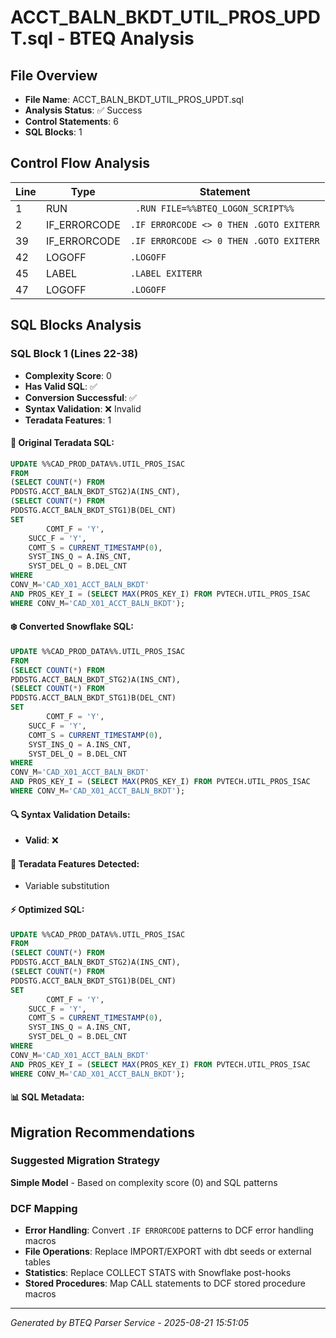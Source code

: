 # ACCT_BALN_BKDT_UTIL_PROS_UPDT.sql - BTEQ Analysis

## File Overview
- **File Name**: ACCT_BALN_BKDT_UTIL_PROS_UPDT.sql
- **Analysis Status**: ✅ Success
- **Control Statements**: 6
- **SQL Blocks**: 1

## Control Flow Analysis

| Line | Type | Statement |
|------|------|-----------|
| 1 | RUN | ` .RUN FILE=%%BTEQ_LOGON_SCRIPT%%` |
| 2 | IF_ERRORCODE | `.IF ERRORCODE <> 0 THEN .GOTO EXITERR` |
| 39 | IF_ERRORCODE | `.IF ERRORCODE <> 0 THEN .GOTO EXITERR` |
| 42 | LOGOFF | `.LOGOFF` |
| 45 | LABEL | `.LABEL EXITERR` |
| 47 | LOGOFF | `.LOGOFF` |

## SQL Blocks Analysis

### SQL Block 1 (Lines 22-38)
- **Complexity Score**: 0
- **Has Valid SQL**: ✅
- **Conversion Successful**: ✅
- **Syntax Validation**: ❌ Invalid
- **Teradata Features**: 1

#### 📝 Original Teradata SQL:
```sql
UPDATE %%CAD_PROD_DATA%%.UTIL_PROS_ISAC
FROM
(SELECT COUNT(*) FROM 
PDDSTG.ACCT_BALN_BKDT_STG2)A(INS_CNT),
(SELECT COUNT(*) FROM 
PDDSTG.ACCT_BALN_BKDT_STG1)B(DEL_CNT)
SET  
        COMT_F = 'Y',
	SUCC_F = 'Y',
	COMT_S = CURRENT_TIMESTAMP(0),
	SYST_INS_Q = A.INS_CNT,
	SYST_DEL_Q = B.DEL_CNT
WHERE 
CONV_M='CAD_X01_ACCT_BALN_BKDT'
AND PROS_KEY_I = (SELECT MAX(PROS_KEY_I) FROM PVTECH.UTIL_PROS_ISAC 
WHERE CONV_M='CAD_X01_ACCT_BALN_BKDT');
```

#### ❄️ Converted Snowflake SQL:
```sql
UPDATE %%CAD_PROD_DATA%%.UTIL_PROS_ISAC
FROM
(SELECT COUNT(*) FROM 
PDDSTG.ACCT_BALN_BKDT_STG2)A(INS_CNT),
(SELECT COUNT(*) FROM 
PDDSTG.ACCT_BALN_BKDT_STG1)B(DEL_CNT)
SET  
        COMT_F = 'Y',
	SUCC_F = 'Y',
	COMT_S = CURRENT_TIMESTAMP(0),
	SYST_INS_Q = A.INS_CNT,
	SYST_DEL_Q = B.DEL_CNT
WHERE 
CONV_M='CAD_X01_ACCT_BALN_BKDT'
AND PROS_KEY_I = (SELECT MAX(PROS_KEY_I) FROM PVTECH.UTIL_PROS_ISAC 
WHERE CONV_M='CAD_X01_ACCT_BALN_BKDT');
```

#### 🔍 Syntax Validation Details:
- **Valid**: ❌

#### 🎯 Teradata Features Detected:
- Variable substitution

#### ⚡ Optimized SQL:
```sql
UPDATE %%CAD_PROD_DATA%%.UTIL_PROS_ISAC
FROM
(SELECT COUNT(*) FROM 
PDDSTG.ACCT_BALN_BKDT_STG2)A(INS_CNT),
(SELECT COUNT(*) FROM 
PDDSTG.ACCT_BALN_BKDT_STG1)B(DEL_CNT)
SET  
        COMT_F = 'Y',
	SUCC_F = 'Y',
	COMT_S = CURRENT_TIMESTAMP(0),
	SYST_INS_Q = A.INS_CNT,
	SYST_DEL_Q = B.DEL_CNT
WHERE 
CONV_M='CAD_X01_ACCT_BALN_BKDT'
AND PROS_KEY_I = (SELECT MAX(PROS_KEY_I) FROM PVTECH.UTIL_PROS_ISAC 
WHERE CONV_M='CAD_X01_ACCT_BALN_BKDT');
```

#### 📊 SQL Metadata:

## Migration Recommendations

### Suggested Migration Strategy
**Simple Model** - Based on complexity score (0) and SQL patterns

### DCF Mapping
- **Error Handling**: Convert `.IF ERRORCODE` patterns to DCF error handling macros
- **File Operations**: Replace IMPORT/EXPORT with dbt seeds or external tables
- **Statistics**: Replace COLLECT STATS with Snowflake post-hooks
- **Stored Procedures**: Map CALL statements to DCF stored procedure macros

---

*Generated by BTEQ Parser Service - 2025-08-21 15:51:05*
